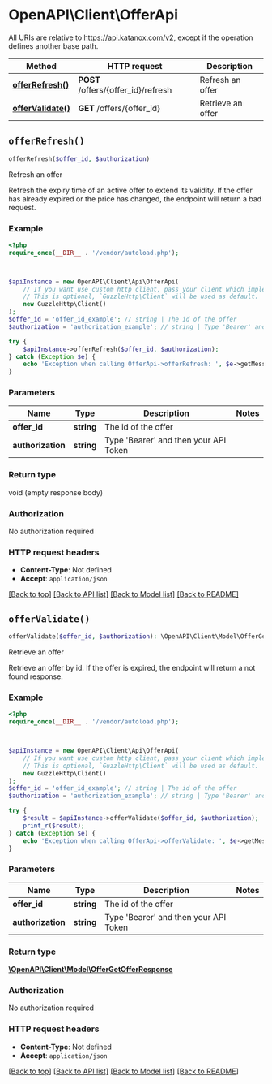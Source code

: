 # OpenAPI\Client\OfferApi

All URIs are relative to https://api.katanox.com/v2, except if the operation defines another base path.

| Method | HTTP request | Description |
| ------------- | ------------- | ------------- |
| [**offerRefresh()**](OfferApi.md#offerRefresh) | **POST** /offers/{offer_id}/refresh | Refresh an offer |
| [**offerValidate()**](OfferApi.md#offerValidate) | **GET** /offers/{offer_id} | Retrieve an offer |


## `offerRefresh()`

```php
offerRefresh($offer_id, $authorization)
```

Refresh an offer

Refresh the expiry time of an active offer to extend its validity. If the offer has already expired or the price has changed, the endpoint will return a bad request.

### Example

```php
<?php
require_once(__DIR__ . '/vendor/autoload.php');



$apiInstance = new OpenAPI\Client\Api\OfferApi(
    // If you want use custom http client, pass your client which implements `GuzzleHttp\ClientInterface`.
    // This is optional, `GuzzleHttp\Client` will be used as default.
    new GuzzleHttp\Client()
);
$offer_id = 'offer_id_example'; // string | The id of the offer
$authorization = 'authorization_example'; // string | Type 'Bearer' and then your API Token

try {
    $apiInstance->offerRefresh($offer_id, $authorization);
} catch (Exception $e) {
    echo 'Exception when calling OfferApi->offerRefresh: ', $e->getMessage(), PHP_EOL;
}
```

### Parameters

| Name | Type | Description  | Notes |
| ------------- | ------------- | ------------- | ------------- |
| **offer_id** | **string**| The id of the offer | |
| **authorization** | **string**| Type &#39;Bearer&#39; and then your API Token | |

### Return type

void (empty response body)

### Authorization

No authorization required

### HTTP request headers

- **Content-Type**: Not defined
- **Accept**: `application/json`

[[Back to top]](#) [[Back to API list]](../../README.md#endpoints)
[[Back to Model list]](../../README.md#models)
[[Back to README]](../../README.md)

## `offerValidate()`

```php
offerValidate($offer_id, $authorization): \OpenAPI\Client\Model\OfferGetOfferResponse
```

Retrieve an offer

Retrieve an offer by id. If the offer is expired, the endpoint will return a not found response.

### Example

```php
<?php
require_once(__DIR__ . '/vendor/autoload.php');



$apiInstance = new OpenAPI\Client\Api\OfferApi(
    // If you want use custom http client, pass your client which implements `GuzzleHttp\ClientInterface`.
    // This is optional, `GuzzleHttp\Client` will be used as default.
    new GuzzleHttp\Client()
);
$offer_id = 'offer_id_example'; // string | The id of the offer
$authorization = 'authorization_example'; // string | Type 'Bearer' and then your API Token

try {
    $result = $apiInstance->offerValidate($offer_id, $authorization);
    print_r($result);
} catch (Exception $e) {
    echo 'Exception when calling OfferApi->offerValidate: ', $e->getMessage(), PHP_EOL;
}
```

### Parameters

| Name | Type | Description  | Notes |
| ------------- | ------------- | ------------- | ------------- |
| **offer_id** | **string**| The id of the offer | |
| **authorization** | **string**| Type &#39;Bearer&#39; and then your API Token | |

### Return type

[**\OpenAPI\Client\Model\OfferGetOfferResponse**](../Model/OfferGetOfferResponse.md)

### Authorization

No authorization required

### HTTP request headers

- **Content-Type**: Not defined
- **Accept**: `application/json`

[[Back to top]](#) [[Back to API list]](../../README.md#endpoints)
[[Back to Model list]](../../README.md#models)
[[Back to README]](../../README.md)
